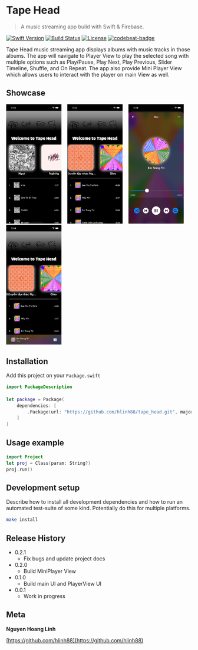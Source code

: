 # Tape Head
> A music streaming app build with Swift & Firebase.

[![Swift Version][swift-image]][swift-url]
[![Build Status][travis-image]][travis-url]
[![License][license-image]][license-url]
[![codebeat-badge][codebeat-image]][codebeat-url]

Tape Head music streaming app displays albums with music tracks in those albums. The app will navigate to Player View to play the selected song with multiple options such as Play/Pause, Play Next, Play Previous, Slider Timeline, Shuffle, and On Repeat. The app also provide Mini Player View which allows users to interact with the player on main View as well.

## Showcase

<img src="TapeHead/showcase1.png" alt="showcase" width="150"/> &nbsp;&nbsp; <img src="TapeHead/showcase2.png" alt="showcase" width="150"/> &nbsp;&nbsp; <img src="TapeHead/showcase3.png" alt="showcase" width="150"/> &nbsp;&nbsp; <img src="TapeHead/showcase4.png" alt="showcase" width="150"/>




## Installation

Add this project on your `Package.swift`

```swift
import PackageDescription

let package = Package(
    dependencies: [
        .Package(url: "https://github.com/hlinh88/tape_head.git", majorVersion: 0, minor: 0)
    ]
)
```

## Usage example


```swift
import Project
let proj = Class(param: String?)
proj.run()
```


## Development setup

Describe how to install all development dependencies and how to run an automated test-suite of some kind. Potentially do this for multiple platforms.

```sh
make install
```

## Release History

* 0.2.1
    * Fix bugs and update project docs
* 0.2.0
    * Build MiniPlayer View
* 0.1.0
    * Build main UI and PlayerView UI
* 0.0.1
    * Work in progress

## Meta

**Nguyen Hoang Linh**

[https://github.com/hlinh88](https://github.com/hlinh88)

[swift-image]:https://img.shields.io/badge/swift-3.0-orange.svg
[swift-url]: https://swift.org/
[license-image]: https://img.shields.io/badge/License-MIT-blue.svg
[license-url]: LICENSE
[travis-image]: https://img.shields.io/travis/dbader/node-datadog-metrics/master.svg
[travis-url]: https://travis-ci.org/dbader/node-datadog-metrics
[codebeat-image]: https://codebeat.co/badges/c19b47ea-2f9d-45df-8458-b2d952fe9dad
[codebeat-url]: https://codebeat.co/projects/github-com-vsouza-awesomeios-com
